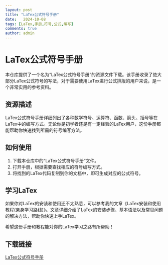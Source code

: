 ```yaml
---
layout: post
title: "LaTex公式符号手册"
date:   2024-10-08
tags: [LaTex,手册,符号,公式,编写]
comments: true
author: admin
---
```

# LaTex公式符号手册

本仓库提供了一个名为“LaTex公式符号手册”的资源文件下载。该手册收录了绝大部分LaTex公式符号的写法，对于需要使用LaTex进行公式排版的用户来说，是一个非常实用的参考资料。

## 资源描述

LaTex公式符号手册详细列出了各种数学符号、运算符、函数、箭头、括号等在LaTex中的编写方式。无论你是初学者还是有一定经验的LaTex用户，这份手册都能帮助你快速找到所需的符号编写方法。

## 如何使用

1. 下载本仓库中的“LaTex公式符号手册”文件。
2. 打开手册，根据需要查找相应的符号编写方式。
3. 将找到的LaTex代码复制到你的文档中，即可生成对应的公式符号。

## 学习LaTex

如果你对LaTex的安装和使用还不太熟悉，可以参考我的文章《LaTex安装和使用教程(亲身学习路线)》。文章详细介绍了LaTex的安装步骤、基本语法以及常见问题的解决方法，帮助你快速上手LaTex。

希望这份手册和教程能对你的LaTex学习之路有所帮助！

## 下载链接

[LaTex公式符号手册](https://pan.quark.cn/s/b76d383814c4)